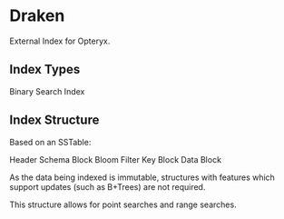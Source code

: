 # Draken

External Index for Opteryx.

## Index Types

Binary Search Index

## Index Structure

Based on an SSTable:

Header
Schema Block
Bloom Filter
Key Block
Data Block

As the data being indexed is immutable, structures with features which support updates (such as B+Trees) are not required.

This structure allows for point searches and range searches.